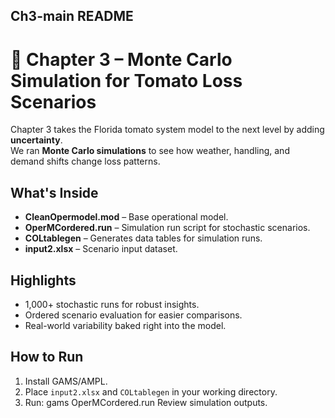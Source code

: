 ## **Ch3-main README**

# 🎲 Chapter 3 – Monte Carlo Simulation for Tomato Loss Scenarios

Chapter 3 takes the Florida tomato system model to the next level by adding **uncertainty**.  
We ran **Monte Carlo simulations** to see how weather, handling, and demand shifts change loss patterns.

## What's Inside
- **CleanOpermodel.mod** – Base operational model.
- **OperMCordered.run** – Simulation run script for stochastic scenarios.
- **COLtablegen** – Generates data tables for simulation runs.
- **input2.xlsx** – Scenario input dataset.

## Highlights
- 1,000+ stochastic runs for robust insights.
- Ordered scenario evaluation for easier comparisons.
- Real-world variability baked right into the model.

## How to Run
1. Install GAMS/AMPL.
2. Place `input2.xlsx` and `COLtablegen` in your working directory.
3. Run:
   gams OperMCordered.run
Review simulation outputs.
